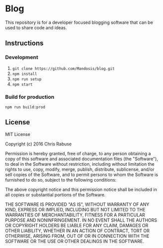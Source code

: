 # Blog

This repository is for a developer focused blogging software that can be used to share code and ideas.

## Instructions

### Development

1. `git clone https://github.com/Mandosis/blog.git`
2. `npm install`
3. `npm run setup`
4. `npm start`

### Build for production

`npm run build:prod`

## License

MIT License

Copyright (c) 2016 Chris Rabuse

Permission is hereby granted, free of charge, to any person obtaining a copy
of this software and associated documentation files (the "Software"), to deal
in the Software without restriction, including without limitation the rights
to use, copy, modify, merge, publish, distribute, sublicense, and/or sell
copies of the Software, and to permit persons to whom the Software is
furnished to do so, subject to the following conditions:

The above copyright notice and this permission notice shall be included in all
copies or substantial portions of the Software.

THE SOFTWARE IS PROVIDED "AS IS", WITHOUT WARRANTY OF ANY KIND, EXPRESS OR
IMPLIED, INCLUDING BUT NOT LIMITED TO THE WARRANTIES OF MERCHANTABILITY,
FITNESS FOR A PARTICULAR PURPOSE AND NONINFRINGEMENT. IN NO EVENT SHALL THE
AUTHORS OR COPYRIGHT HOLDERS BE LIABLE FOR ANY CLAIM, DAMAGES OR OTHER
LIABILITY, WHETHER IN AN ACTION OF CONTRACT, TORT OR OTHERWISE, ARISING FROM,
OUT OF OR IN CONNECTION WITH THE SOFTWARE OR THE USE OR OTHER DEALINGS IN THE
SOFTWARE.
